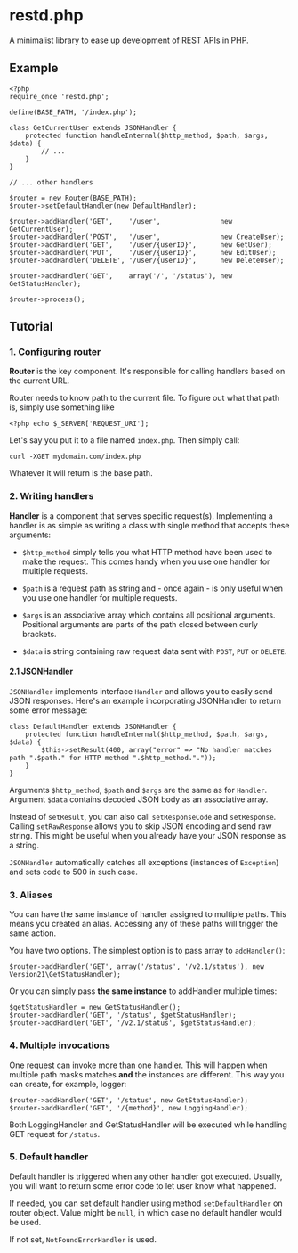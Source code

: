 # restd.php
A minimalist library to ease up development of REST APIs in PHP.

## Example

	<?php
	require_once 'restd.php';

	define(BASE_PATH, '/index.php');

	class GetCurrentUser extends JSONHandler {
		protected function handleInternal($http_method, $path, $args, $data) {
			// ...
		}
	}

	// ... other handlers

	$router = new Router(BASE_PATH);
	$router->setDefaultHandler(new DefaultHandler);

	$router->addHandler('GET',    '/user',               new GetCurrentUser);
	$router->addHandler('POST',   '/user',               new CreateUser);
	$router->addHandler('GET',    '/user/{userID}',      new GetUser);
	$router->addHandler('PUT',    '/user/{userID}',      new EditUser);
	$router->addHandler('DELETE', '/user/{userID}',      new DeleteUser);

	$router->addHandler('GET',    array('/', '/status'), new GetStatusHandler);

	$router->process();

## Tutorial

### 1. Configuring router
**Router** is the key component. It's responsible for calling handlers based on the current URL.

Router needs to know path to the current file. To figure out what that path is, simply use something like

	<?php echo $_SERVER['REQUEST_URI'];

Let's say you put it to a file named `index.php`. Then simply call:

	curl -XGET mydomain.com/index.php

Whatever it will return is the base path.

### 2. Writing handlers
**Handler** is a component that serves specific request(s). Implementing a handler is as simple as writing a class with
single method that accepts these arguments:


* `$http_method` simply tells you what HTTP method have been used to make the request. This comes handy when you use one
handler for multiple requests.

* `$path` is a request path as string and - once again - is only useful when you use one handler for multiple requests.

* `$args` is an associative array which contains all positional arguments. Positional arguments are parts of the path closed between
curly brackets.

* `$data` is string containing raw request data sent with `POST`, `PUT` or `DELETE`.

#### 2.1 JSONHandler
`JSONHandler` implements interface `Handler` and allows you to easily send JSON responses. Here's an example incorporating JSONHandler
to return some error message:

	class DefaultHandler extends JSONHandler {
		protected function handleInternal($http_method, $path, $args, $data) {
			$this->setResult(400, array("error" => "No handler matches path ".$path." for HTTP method ".$http_method."."));
		}
	}

Arguments `$http_method`, `$path` and `$args` are the same as for `Handler`. Argument `$data` contains decoded JSON body as an associative
array.

Instead of `setResult`, you can also call `setResponseCode` and `setResponse`. Calling `setRawResponse` allows you to skip JSON encoding and send
raw string. This might be useful when you already have your JSON response as a string.

`JSONHandler` automatically catches all exceptions (instances of `Exception`) and sets code to 500 in such case.

### 3. Aliases
You can have the same instance of handler assigned to multiple paths. This means you created an alias. Accessing any of these paths
will trigger the same action.

You have two options. The simplest option is to pass array to `addHandler()`:

	$router->addHandler('GET', array('/status', '/v2.1/status'), new Version21\GetStatusHandler);

Or you can simply pass **the same instance** to addHandler multiple times:

	$getStatusHandler = new GetStatusHandler();
	$router->addHandler('GET', '/status', $getStatusHandler);
	$router->addHandler('GET', '/v2.1/status', $getStatusHandler);

### 4. Multiple invocations
One request can invoke more than one handler. This will happen when multiple path masks matches **and** the instances are different. This
way you can create, for example, logger:

	$router->addHandler('GET', '/status', new GetStatusHandler);
	$router->addHandler('GET', '/{method}', new LoggingHandler);

Both LoggingHandler and GetStatusHandler will be executed while handling GET request for `/status`.

### 5. Default handler
Default handler is triggered when any other handler got executed. Usually, you will want to return some error code to let user know what happened.

If needed, you can set default handler using method `setDefaultHandler` on router object. Value might be `null`, in which case no default handler would
be used.

If not set, `NotFoundErrorHandler` is used.

